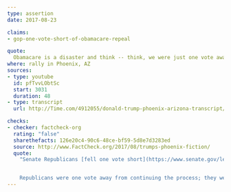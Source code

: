 ```yaml
---
type: assertion
date: 2017-08-23

claims:
- gop-one-vote-short-of-obamacare-repeal

quote:
  Obamacare is a disaster and think -- think, we were just one vote away from victory after seven years of everybody proclaiming repeal and replace. One vote away. One vote away. We were one vote away. Think of it, seven years the Republicans -- and again, you have some great senators, but we were one vote away from repealing it.
where: rally in Phoenix, AZ
sources:
- type: youtube
  id: pfTvvLObtSc
  start: 3031
  duration: 48
- type: transcript
  url: http://Time.com/4912055/donald-trump-phoenix-arizona-transcript/

checks:
- checker: factcheck-org
  rating: "false"
  sharethefacts: 126e20c4-90c6-48ce-bf59-5d8e7d3283ed
  source: http://www.FactCheck.org/2017/08/trumps-phoenix-fiction/
  quote:
    "Senate Republicans [fell one vote short](https://www.senate.gov/legislative/LIS/roll_call_lists/roll_call_vote_cfm.cfm?congress=115&session=1&vote=00179) of passing a bill that was seen as a placeholder — the so-called “skinny repeal” option, which could have then enabled the Senate and House to work on a final bill in a conference committee. In introducing the “skinny repeal” on July 27, Senate Majority Leader Mitch McConnell [said](https://www.congress.gov/crec/2017/07/27/CREC-2017-07-27-pt1-PgS4389.pdf): “Passing this legislation will allow us to work with our colleagues in the House toward a final bill that could go to the president, repeal Obamacare, and undo its damage.”


    Republicans were one vote away from continuing the process; they weren’t “one vote away from repealing” the law, as Trump claimed."
---
```

